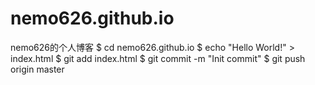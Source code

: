 # nemo626.github.io
nemo626的个人博客
$ cd nemo626.github.io
$ echo "Hello World!" > index.html
$ git add index.html
$ git commit -m "Init commit"
$ git push origin master
